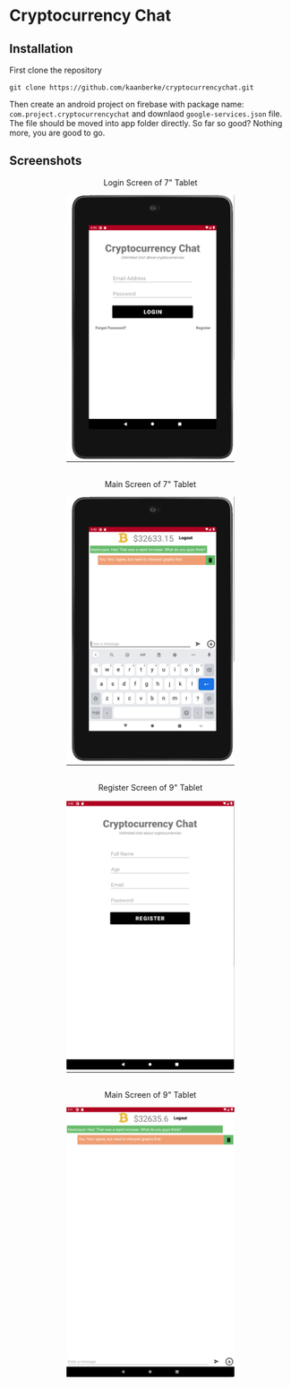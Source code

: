 # Cryptocurrency Chat

## Installation

First clone the repository

    git clone https://github.com/kaanberke/cryptocurrencychat.git

Then create an android project on firebase with package name: ```com.project.cryptocurrencychat``` and downlaod ```google-services.json``` file. The file should be moved into app folder directly. So far so good? Nothing more, you are good to go.

## Screenshots
<div class=".Screenshots" style="text-align: center;"> 
    <p>Login Screen of 7" Tablet</p>
    <img src="./src/images/7_inch_login_screen.png" alt="drawing" width="300"/>
        <hr style="margin: auto;" width="300"><br>
    <p>Main Screen of 7" Tablet</p>
    <img src="./src/images/7_inch_main_screen.png" alt="drawing" width="300"/>
        <hr style="margin: auto;" width="300"><br>
    <p>Register Screen of 9" Tablet</p> 
    <img src="./src/images/9_inch_register_screen.png" alt="drawing" width="300"/>
        <hr style="margin: auto;" width="300"><br>
    <p>Main Screen of 9" Tablet</p>
    <img src="./src/images/9_inch_main_screen.png" alt="drawing" width="300"/>
</div>